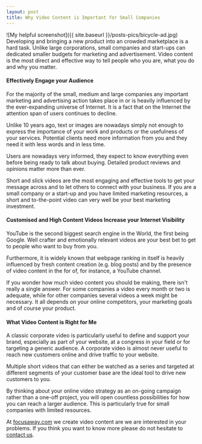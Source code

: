 ```yaml
---
layout: post
title: Why Video Content is Important for Small Companies
---
```

![My helpful screenshot]({{ site.baseurl }}/posts-pics/bicycle-ad.jpg)
Developing and bringing a new product into an crowded marketplace is a hard task. Unlike large
corporations, small companies and start-ups can dedicated smaller budgets for marketing
and advertisement. Video content is the most direct and effective way to tell people
who you are, what you do and why you matter.

#### Effectively Engage your Audience
For the majority of the small, medium and large companies any important marketing and
advertising action takes place in or is heavily influenced by the ever-expanding universe
of Internet. It is a fact that on the Internet the attention span of users continues
to decline.

Unlike 10 years ago, text or images are nowadays simply not enough to express the
importance of your work and products or the usefulness of your services. Potential clients
need more information from you and they need it with less words and in less time.

Users are nowadays very informed, they expect to know everything even before
being ready to talk about buying. Detailed product reviews and opinions matter more than ever.

Short and slick videos are the most engaging and effective tools to get your message across
and to let others to connect with your business. If you are a small company or a
start-up and you have limited marketing resources, a short and to-the-point video can
very well be your best marketing investment.

#### Customised and High Content Videos Increase your Internet Visibility

YouTube is the second biggest search engine in the World, the first being Google.
Well crafter and emotionally relevant videos are your best bet to get to people who
want to buy from you.

Furthermore, it is widely known that webpage ranking in itself is heavily influenced
by fresh content creation (e.g. blog posts) and by the presence of video content in the
for of, for instance, a YouTube channel.

If you wonder how much video content you should be making, there isn't really a single
answer. For some companies a video every month or two is adequate, while for other
companies several videos a week might be necessary. It all depends on your
online competitors, your marketing goals and of course your product.

#### What Video Content is Right for Me
A classic corporate video is particularly useful to define and support your brand,
especially as part of your website, at a congress in your field or for targeting
a generic audience. A corporate video is almost never useful to reach new customers
online and drive traffic to your website.

Multiple short videos that can either be watched as a series and targeted at different
segments of your customer base are the ideal tool to drive new customers to you.

By thinking about your online video strategy as an on-going campaign rather than a
one-off project, you will open countless possibilities for how you can reach a
larger audience. This is particularly true for small companies with limited resources.

At [focusaway.com](www.focusaway.com) we create video content are we are interested
in your problems. If you think you want to know more please do not hesitate to
 [contact us](www.focusaway.com).

